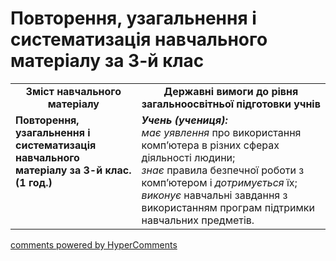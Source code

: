 <div id="hypercomments_widget" class="js-hypercomments-widget invisible"></div>

Повторення, узагальнення і систематизація навчального матеріалу за 3-й клас
=============================================

<table>
  <tr>
    <td width="40%" align="center"><b>Зміст навчального матеріалу<b></td>
    <td width="60%" align="center"><b>Державні вимоги до рівня загальноосвітньої підготовки учнів</b></td>
  </tr>
  <tr>
    <td width="40%" style="vertical-align:top !important;">
    <b>Повторення, узагальнення і систематизація навчального матеріалу за 3-й клас. (1 год.)</b><br>
    </td>
    <td width="60%" style="vertical-align:top !important;">
    <i><b>Учень (учениця):</b></i><br>
    <i>має уявлення</i> про використання комп’ютера в різних сферах діяльності людини;<br>
  <i>знає</i> правила безпечної роботи з комп’ютером і <i>дотримується</i> їх;<br>
  <i>виконує</i> навчальні завдання з використанням програм підтримки навчальних предметів.
	</td>
  </tr>
</table>

<div class="js-hypercomments-container">
<a href="http://hypercomments.com" class="hc-link" title="comments widget">comments powered by HyperComments</a>
</div>